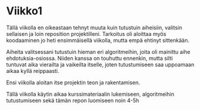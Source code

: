 # Viikko1

Tällä viikolla en oikeastaan tehnyt muuta kuin tutustuin aiheisiin, valitsin sellaisen ja loin reposition projektilleni. Tarkoitus oli aloittaa myös koodaaminen jo heti ensimmäisellä viikolla, mutta empä ehtinyt sittenkään.

Aiheita valitsessani tutustuin hieman eri algoritmeihin, joita oli mainittu aihe ehdotuksia-osiossa. Niiden kanssa on touhuttu ennenkin, mutta silti tuntuvat aika vierailta ja vaikeilta itselle, joten tutustumiseen saa uppoamaan aikaa kyllä reippaasti.

Ensi viikolla aloitan itse projektin teon ja rakentamisen.

Tällä viikolla käytin aikaa kurssimateriaalin lukemiseen, algoritmeihin tutustumiseen sekä tämän repon luomiseen noin 4-5h
